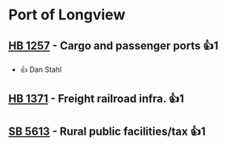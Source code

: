 # Port of Longview

## [HB 1257](/bill/2023-24/hb/1257/) - Cargo and passenger ports 👍1  
* 👍 Dan Stahl

## [HB 1371](/bill/2023-24/hb/1371/) - Freight railroad infra. 👍1  

## [SB 5613](/bill/2023-24/sb/5613/) - Rural public facilities/tax 👍1  